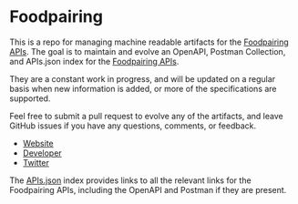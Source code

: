# FoodpairingThis is a repo for managing machine readable artifacts for the [Foodpairing APIs](http://foodpairing.com). The goal is to maintain and evolve an OpenAPI, Postman Collection, and APIs.json index for the [Foodpairing APIs](http://foodpairing.com).They are a constant work in progress, and will be updated on a regular basis when new information is added, or more of the specifications are supported.Feel free to submit a pull request to evolve any of the artifacts, and leave GitHub issues if you have any questions, comments, or feedback.- [Website](http://foodpairing.com)- [Developer](http://foodpairing.com)- [Twitter](https://twitter.com/foodpairing)The [APIs.json](https://github.com/api-evangelist/foodpairing/blob/master/apis.json) index provides links to all the relevant links for the Foodpairing APIs, including the OpenAPI and Postman if they are present.